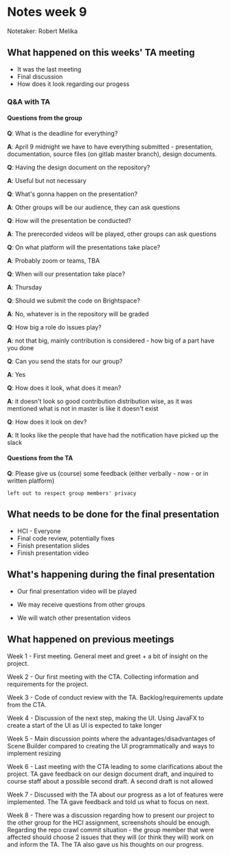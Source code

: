 # Notes week 9

Notetaker: Robert Melika

## What happened on this weeks' TA meeting

- It was the last meeting
- Final discussion
- How does it look regarding our progess

### Q&A with TA

#### **Questions from the group**

**Q**: What is the deadline for everything?

**A**: April 9 midnight we have to have everything submitted - presentation, documentation, source files (on gitlab master branch), design documents.

**Q**: Having the design document on the repository?

**A**: Useful but not necessary

**Q**: What's gonna happen on the presentation?

**A**: Other groups will be our audience, they can ask questions

**Q**: How will the presentation be conducted?

**A**: The prerecorded videos will be played, other groups can ask questions

**Q**: On what platform will the presentations take place?

**A**: Probably zoom or teams, TBA

**Q**: When will our presentation take place?

**A**: Thursday

**Q**: Should we submit the code on Brightspace?

**A**: No, whatever is in the repository will be graded

**Q**: How big a role do issues play?

**A**: not that big, mainly contribution is considered - how big of a part have you done

**Q**: Can you send the stats for our group?

**A**: Yes

**Q**: How does it look, what does it mean?

**A**: it doesn't look so good contribution distribution wise, as it was mentioned what is not in master is like it doesn't exist

**Q**: How does it look on dev?

**A**: It looks like the people that have had the notification have picked up the slack

#### **Questions from the TA**

**Q**: Please give us (course) some feedback (either verbally - now - or in written platform)

`left out to respect group members' privacy`

## What needs to be done for the final presentation

- HCI - Everyone
- Final code review, potentially fixes
- Finish presentation slides
- Finish presentation video

## What's happening during the final presentation

- Our final presentation video will be played

- We may receive questions from other groups

- We will watch other presentation videos

## What happened on previous meetings

Week 1 - First meeting. General meet and greet + a bit of insight on the project.

Week 2 - Our first meeting with the CTA. Collecting information and requirements for the project.

Week 3 - Code of conduct review with the TA. Backlog/requirements update from the CTA.

Week 4 - Discussion of the next step, making the UI. Using JavaFX to create a start of the UI as UI is expected to take longer

Week 5 - Main discussion points where the advantages/disadvantages of Scene Builder compared to creating  the UI programmatically and ways to implement resizing

Week 6 - Last meeting with the CTA leading to some clarifications about the project. TA gave feedback on our design document draft, and inquired to course staff about a possible second draft. A second draft is not allowed

Week 7 - Discussed with the TA about our progress as a lot of features were implemented. The TA gave feedback and told us what to focus on next.

Week 8 - There was a discussion regarding how to present our project to the other group for the HCI assignment, screenshots should be enough. Regarding the repo crawl commit situation - the group member that were affected should choose 2 issues that they will (or think they will) work on and inform the TA. The TA also gave us his thoughts on our progress.